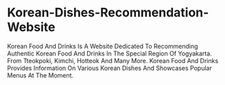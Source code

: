 # Korean-Dishes-Recommendation-Website
Korean Food And Drinks Is A Website Dedicated To Recommending Authentic Korean Food And Drinks In The Special Region Of Yogyakarta. From Tteokpoki, Kimchi, Hotteok And Many More. Korean Food And Drinks Provides Information On Various Korean Dishes And Showcases Popular Menus At The Moment.
